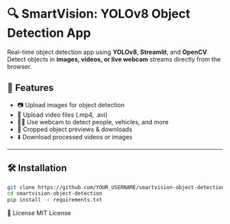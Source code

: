 # 🔍 SmartVision: YOLOv8 Object Detection App

Real-time object detection app using **YOLOv8**, **Streamlit**, and **OpenCV**.  
Detect objects in **images, videos, or live webcam** streams directly from the browser.

## 🚀 Features

- 📷 Upload images for object detection
- 🎥 Upload video files (.mp4, .avi)
- 🧍‍♂️ Use webcam to detect people, vehicles, and more
- 🔲 Cropped object previews & downloads
- ⬇️ Download processed videos or images

---

## 🛠️ Installation

```bash
git clone https://github.com/YOUR_USERNAME/smartvision-object-detection.git
cd smartvision-object-detection
pip install -r requirements.txt
```

📄 License
MIT License
